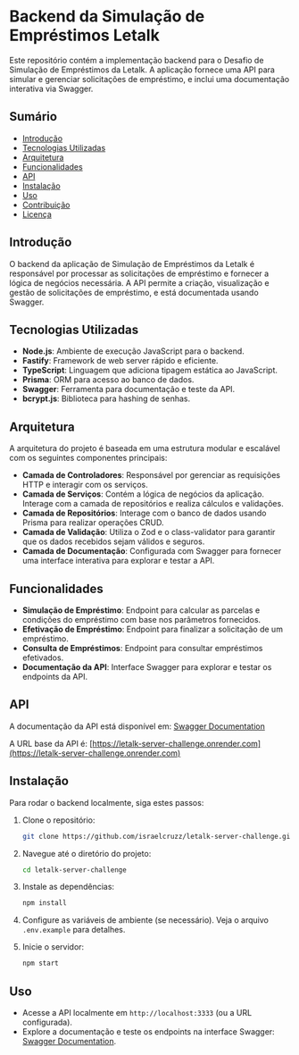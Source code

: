 # Backend da Simulação de Empréstimos Letalk

Este repositório contém a implementação backend para o Desafio de Simulação de Empréstimos da Letalk. A aplicação fornece uma API para simular e gerenciar solicitações de empréstimo, e inclui uma documentação interativa via Swagger.

## Sumário
- [Introdução](#introdução)
- [Tecnologias Utilizadas](#tecnologias-utilizadas)
- [Arquitetura](#arquitetura)
- [Funcionalidades](#funcionalidades)
- [API](#api)
- [Instalação](#instalação)
- [Uso](#uso)
- [Contribuição](#contribuição)
- [Licença](#licença)

## Introdução
O backend da aplicação de Simulação de Empréstimos da Letalk é responsável por processar as solicitações de empréstimo e fornecer a lógica de negócios necessária. A API permite a criação, visualização e gestão de solicitações de empréstimo, e está documentada usando Swagger.

## Tecnologias Utilizadas
- **Node.js**: Ambiente de execução JavaScript para o backend.
- **Fastify**: Framework de web server rápido e eficiente.
- **TypeScript**: Linguagem que adiciona tipagem estática ao JavaScript.
- **Prisma**: ORM para acesso ao banco de dados.
- **Swagger**: Ferramenta para documentação e teste da API.
- **bcrypt.js**: Biblioteca para hashing de senhas.

## Arquitetura
A arquitetura do projeto é baseada em uma estrutura modular e escalável com os seguintes componentes principais:

- **Camada de Controladores**: Responsável por gerenciar as requisições HTTP e interagir com os serviços.
- **Camada de Serviços**: Contém a lógica de negócios da aplicação. Interage com a camada de repositórios e realiza cálculos e validações.
- **Camada de Repositórios**: Interage com o banco de dados usando Prisma para realizar operações CRUD.
- **Camada de Validação**: Utiliza o Zod e o class-validator para garantir que os dados recebidos sejam válidos e seguros.
- **Camada de Documentação**: Configurada com Swagger para fornecer uma interface interativa para explorar e testar a API.

## Funcionalidades
- **Simulação de Empréstimo**: Endpoint para calcular as parcelas e condições do empréstimo com base nos parâmetros fornecidos.
- **Efetivação de Empréstimo**: Endpoint para finalizar a solicitação de um empréstimo.
- **Consulta de Empréstimos**: Endpoint para consultar empréstimos efetivados.
- **Documentação da API**: Interface Swagger para explorar e testar os endpoints da API.

## API
A documentação da API está disponível em: [Swagger Documentation](https://letalk-server-challenge.onrender.com/API#/)

A URL base da API é: [https://letalk-server-challenge.onrender.com](https://letalk-server-challenge.onrender.com)

## Instalação
Para rodar o backend localmente, siga estes passos:

1. Clone o repositório:
   ```bash
   git clone https://github.com/israelcruzz/letalk-server-challenge.git
   ```

2. Navegue até o diretório do projeto:
   ```bash
   cd letalk-server-challenge
   ```

3. Instale as dependências:
   ```bash
   npm install
   ```

4. Configure as variáveis de ambiente (se necessário). Veja o arquivo `.env.example` para detalhes.

5. Inicie o servidor:
   ```bash
   npm start
   ```

## Uso
- Acesse a API localmente em `http://localhost:3333` (ou a URL configurada).
- Explore a documentação e teste os endpoints na interface Swagger: [Swagger Documentation](https://letalk-server-challenge.onrender.com/API#/).
